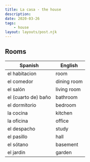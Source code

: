 ```yaml
---
title: La casa - the house
description:
date: 2020-03-26
tags:
	- house
layout: layouts/post.njk
---
```

## Rooms

| Spanish     | English      |
| ----------- | ------------ |
| el habitacion | room |
| el comedor  | dining room |
| el salón  | living room |
| el (cuarto de) baño  | bathroom |
| el dormitorio | bedroom |
| la cocina  | kitchen |
| la oficina  | office |
| el despacho  | study |
| el pasillo  | hall |
| el sótano  | basement |
| el jardin  | garden |

